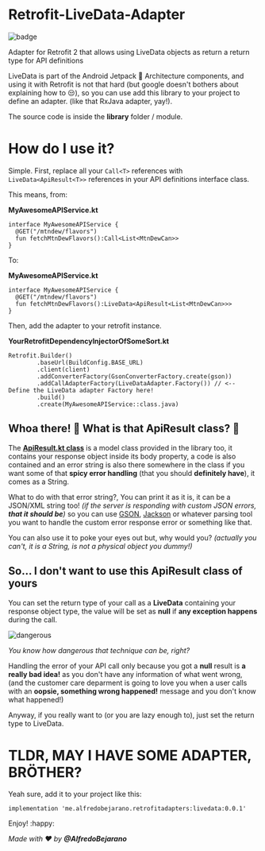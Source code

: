 # Retrofit-LiveData-Adapter
![badge](https://img.shields.io/badge/version-0.0.1-brightgreen.svg?style=plastic)

Adapter for Retrofit 2 that allows using LiveData objects as return a return type for API definitions

LiveData is part of the Android Jetpack :rocket: Architecture components, and using it with Retrofit is not that hard 
(but google doesn't bothers about explaining how to :unamused:), so you can use add this library to your project to
define an adapter. (like that RxJava adapter, yay!).

The source code is inside the **library** folder / module.

# How do I use it?
Simple. First, replace all your ``Call<T>`` references with ``LiveData<ApiResult<T>>`` references in your API definitions interface class.

This means, from:

**MyAwesomeAPIService.kt**

    interface MyAwesomeAPIService {
      @GET("/mtndew/flavors")
      fun fetchMtnDewFlavors():Call<List<MtnDewCan>>
    }

To:

**MyAwesomeAPIService.kt**

    interface MyAwesomeAPIService {
      @GET("/mtndew/flavors")
      fun fetchMtnDewFlavors():LiveData<ApiResult<List<MtnDewCan>>>
    }

Then, add the adapter to your retrofit instance.

**YourRetrofitDependencyInjectorOfSomeSort.kt**

	Retrofit.Builder()
            .baseUrl(BuildConfig.BASE_URL)
            .client(client)
            .addConverterFactory(GsonConverterFactory.create(gson))
            .addCallAdapterFactory(LiveDataAdapter.Factory()) // <-- Define the LiveData adapter Factory here!
            .build()
            .create(MyAwesomeAPIService::class.java)

## Whoa there! 🤠 What is that **ApiResult** class? 🤔

The **[ApiResult.kt class](https://github.com/AlfredoBejarano/Retrofit-LiveData-Adapter/blob/master/library/src/main/java/me/alfredobejarano/retrofitadapters/data/ApiResult.kt)**
is a model class provided in the library too, it contains your response object inside its body property, a code is also contained and an error string is also there
somewhere in the class if you want some of that **spicy error handling** (that you should **definitely have**), it comes as a String.

What to do with that error string?, You can print it as it is, it can be a JSON/XML string too! _(if the server is responding with custom JSON errors, **that it should be**)_ so
you can use [GSON](https://github.com/google/gson), [Jackson](https://github.com/FasterXML/jackson) or whatever parsing tool you want to handle the custom error response error or something like that.

You can also use it to poke your eyes out but, why would you? _(actually you can't, it is a String, is not a physical object you dummy!)_

## So... I don't want to use this **ApiResult** class of yours

You can set the return type of your call as a <b>LiveData</b> containing your response object type, the value will be set as <b>null</b> if <b>any exception happens</b> during the call.

![dangerous](https://i.ibb.co/hYVvcST/dangerous.png)

_You know how dangerous that technique can be, right?_

Handling the error of your API call only because you got a <b>null</b> result is <b>a really bad idea!</b> as you don't have any information of what went wrong, (and the customer care deparment is going to love you when a user calls with an <b>oopsie, something wrong happened!</b> message and you don't know what happened!)

Anyway, if you really want to (or you are lazy enough to), just set the return type to LiveData.

# TLDR, MAY I HAVE SOME ADAPTER, BRÖTHER?

Yeah sure, add it to your project like this:

``implementation 'me.alfredobejarano.retrofitadapters:livedata:0.0.1'``

Enjoy! :happy:

_Made with :heart: by **@AlfredoBejarano**_
